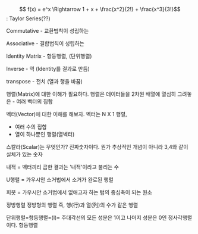 $$ f(x) = e^x \Rightarrow 1 + x + \frac{x^2}{2!} + \frac{x^3}{3!}$$ : Taylor Series(??)

Commutative - 교환법칙이 성립하는

Associative - 결합법칙이 성립하는

Identity Matrix - 항등행렬, (단위행렬)

Inverse - 역 (Identity를 결과로 만듬)

transpose - 전치 (열과 행을 바꿈)

행렬(Matrix)에 대한 이해가 필요하다. 행렬은 데이터들을 2차원 배열에 열심히 그려놓은
    - 여러 백터의 집합 

벡터(Vector)에 대한 이해를 해보자. 벡터는 N X 1 행렬, 
- 여러 수의 집합 
-  열이 하나뿐인 행렬(열벡터)

스칼라(Scalar)는 무엇인가? 진짜숫자이다. 뭔가 추상적인 개념이 아니라 3,4와 같이 실체가 있는 숫자


내적 = 벡터끼리 곱한 결과는 '내적'이라고 불리는 수

U행렬 = 가우시안 소거법에서 소거가 완료된 행렬 

피봇 = 가우시안 소거법에서 없애고자 하는 텀의 중심축이 되는 원소 


정방행렬 정방형의 행렬 즉, 행(行)과 열(列)의 수가 같은 행렬

단위행렬=항등행렬=(I)= 주대각선의 모든 성분은 1이고 나머지 성분은 0인 정사각행렬이다. 항등행렬
